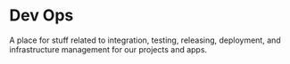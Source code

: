 # Dev Ops 

A place for stuff related to integration, testing, releasing, deployment, and infrastructure management for our projects and apps.
